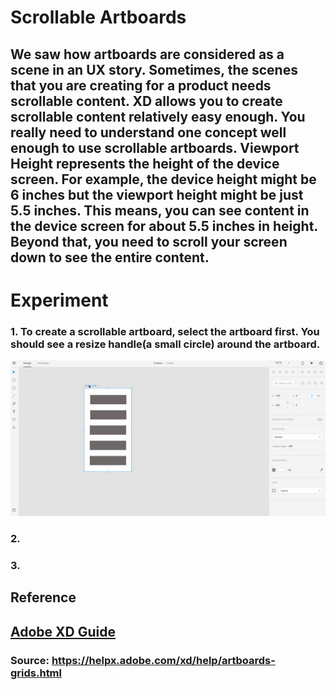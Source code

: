 # **Scrollable Artboards**

##  We saw how artboards are considered as a scene in an UX story. Sometimes, the scenes that you are creating for a product needs scrollable content. XD allows you to create scrollable content relatively easy enough. You really need to understand one concept well enough to use scrollable artboards. **Viewport Height** represents the height of the device screen. For example, the device height might be 6 inches but the viewport height might be just 5.5 inches. This means, you can see content in the device screen for about 5.5 inches in height. Beyond that, you need to scroll your screen down to see the entire content.   

# **Experiment**

### **1.** To create a scrollable artboard, **select the artboard** first. You should see a resize handle(a small circle) around the artboard.

![](../images/pilot-04/resize-handle.gif)

### **2.** 

### **3.**

## **Reference**

## [Adobe XD Guide]()

### **Source:** https://helpx.adobe.com/xd/help/artboards-grids.html
